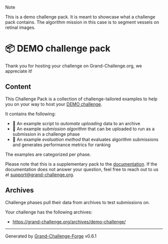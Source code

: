 > [!NOTE]
> This is a demo challenge pack. It is meant to showcase what a challenge pack contains. The algorithm mission in this case is to segment vessels on retinal images.

# 📦 DEMO challenge pack
Thank you for hosting your challenge on Grand-Challenge.org, we appreciate it!

## Content

This Challenge Pack is a collection of challenge-tailored examples to help you on your
way to host your [DEMO challenge](https://demo.grand-challenge.org/).


It contains the following:
* ️🦾 An example script to _automate uploading_ data to an archive
* 🦿 An example _submission algorithm_ that can be uploaded to run as a submission in a challenge phase
* 🧮 An example _evaluation method_ that evaluates algorithm submissions and generates performance
  metrics for ranking

The examples are categorized per phase.

Please note that this is a supplementary pack to the [documentation](https://grand-challenge.org/documentation/challenges/).
If the documentation does not answer your question, feel free to reach out to us at
[support@grand-challenge.org](mailto:support@grandchallenge.org).

## Archives
Challenge phases pull their data from archives to test submissions on.

Your challenge has the following archives:

* https://grand-challenge.org/archives/demo-challenge/


---
Generated by [Grand-Challenge-Forge](https://github.com/DIAGNijmegen/rse-grand-challenge-forge) v0.6.1

